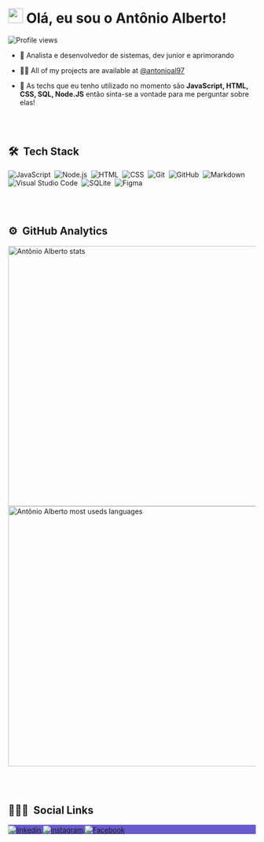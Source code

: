 
<!-- <img align="right" height="597em" src="https://raw.githubusercontent.com/gist/antonioal97/a45ec4d224ebd48a1af9dc53fe3fc05c/raw/e5735137c2e00fbbac010902a960053ddb064b2b/gitcard.svg"/> -->
<h1 align="left"><img src="https://raw.githubusercontent.com/kaueMarques/kaueMarques/master/hi.gif" width="30px"> Olá, eu sou o Antônio Alberto!</h1>
<p align="left"> <img src="https://komarev.com/ghpvc/?username=antonioal97&color=brightgreen" alt="Profile views" /> </p>

- 👊 Analista e desenvolvedor de sistemas, dev junior e aprimorando 

- 👨‍💻 All of my projects are available at [@antonioal97](https://github.com/antonioal97)

- 💬 As techs que eu tenho utilizado no momento são **JavaScript, HTML, CSS, SQL, Node.JS** então sinta-se a vontade para me perguntar sobre elas!

<br><br>

## 🛠 &nbsp;Tech Stack

![JavaScript](https://img.shields.io/badge/-JavaScript-05122A?style=flat&logo=javascript)&nbsp;
![Node.js](https://img.shields.io/badge/-Node.js-05122A?style=flat&logo=node.js)&nbsp;
![HTML](https://img.shields.io/badge/-HTML-05122A?style=flat&logo=HTML5)&nbsp;
![CSS](https://img.shields.io/badge/-CSS-05122A?style=flat&logo=CSS3&logoColor=1572B6)&nbsp;
![Git](https://img.shields.io/badge/-Git-05122A?style=flat&logo=git)&nbsp;
![GitHub](https://img.shields.io/badge/-GitHub-05122A?style=flat&logo=github)&nbsp;
![Markdown](https://img.shields.io/badge/-Markdown-05122A?style=flat&logo=markdown)&nbsp;
![Visual Studio Code](https://img.shields.io/badge/-Visual%20Studio%20Code-05122A?style=flat&logo=visual-studio-code&logoColor=007ACC)&nbsp;
![SQLite](https://img.shields.io/badge/-SQLite-05122A?style=flat&logo=sqlite)&nbsp;
![Figma](https://img.shields.io/badge/-figma-05122A?style=flat&logo=sqlite)&nbsp;

<br><br>

## ⚙️ &nbsp;GitHub Analytics

<p align="left">
<img width="530em" src="https://github-readme-stats.vercel.app/api?username=antonioal97&show_icons=true&theme=vision-friendly-dark" alt="Antônio Alberto stats"/>
<img width="530em" src="https://github-readme-stats.vercel.app/api/top-langs/?username=antonioal97&layout=compact&theme=vision-friendly-dark" alt="Antônio Alberto most useds languages"/>
</p>

<br><br>

## 👨🏽‍🦲 &nbsp;Social Links

<p align="left" style="background:slateblue">
<a href="https://www.linkedin.com/in/ant%C3%B4nio-alberto-aa8501185/" target="_blank">
  <img align="center" src="https://img.shields.io/badge/-antonioal97-05122A?style=flat&logo=linkedin" alt="linkedin"/>
</a>
<a href="https://instagram.com/antonioal97" target="_blank">
 <img align="center" src="https://img.shields.io/badge/-antonioal97-05122A?style=flat&logo=instagram" alt="instagram"/>
</a>
<a href="https://www.facebook.com/antonioal97/" target="_blank">
 <img align="center" src="https://img.shields.io/badge/-antonioal97-05122A?style=flat&logo=facebook" alt="Facebook"/>
</a>
</p>
